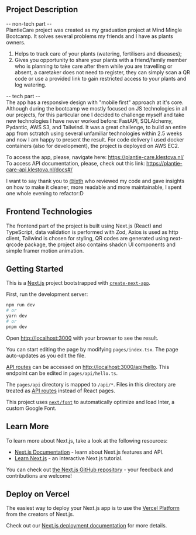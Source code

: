 ## Project Description
-- non-tech part --\
PlantieCare project was created as my graduation project at Mind Mingle Bootcamp. It solves several problems my friends and I have as plants owners. 
1. Helps to track care of your plants (watering, fertilisers and diseases);
2. Gives you opportunity to share your plants with a friend/family member who is planning to take care after them while you are travelling or absent, a caretaker does not need to register, they can simply scan a QR code or use a provided link to gain restricted access to your plants and log watering.

-- tech part --\
The app has a responsive design with "mobile first" approach at it's core.  
Although during the bootcamp we mostly focused on JS technologies in all our projects, for this particular one I decided to challenge myself and take new technologies I have never worked before: FastAPI, SQLAlchemy, Pydantic, AWS S3, and Tailwind. It was a great challenge, to build an entire app from sctratch using several unfamiliar technologies within 2.5 weeks and now I am happy to present the result.
For code delivery I used docker containers (also for development), the project is deployed on AWS EC2.

To access the app, please, navigate here: https://plantie-care.klestova.nl/  
To access API documentation, please, check out this link: https://plantie-care-api.klestova.nl/docs#/  

I want to say thank you to [@ixth](https://github.com/ixth) who reviewed my code and gave insights on how to make it cleaner, more readable and more maintainable, I spent one whole evening to refactor:D

## Frontend Technologies
The frontend part of the project is built using Next.js (React) and TypeScript, data validation is performed with Zod, Axios is used as http client, Tailwind is chosen for styling, QR codes are generated using next-qrcode package, the project also contains shadcn UI components and simple framer motion animation.



## Getting Started

This is a [Next.js](https://nextjs.org/) project bootstrapped with [`create-next-app`](https://github.com/vercel/next.js/tree/canary/packages/create-next-app).

First, run the development server:

```bash
npm run dev
# or
yarn dev
# or
pnpm dev
```

Open [http://localhost:3000](http://localhost:3000) with your browser to see the result.

You can start editing the page by modifying `pages/index.tsx`. The page auto-updates as you edit the file.

[API routes](https://nextjs.org/docs/api-routes/introduction) can be accessed on [http://localhost:3000/api/hello](http://localhost:3000/api/hello). This endpoint can be edited in `pages/api/hello.ts`.

The `pages/api` directory is mapped to `/api/*`. Files in this directory are treated as [API routes](https://nextjs.org/docs/api-routes/introduction) instead of React pages.

This project uses [`next/font`](https://nextjs.org/docs/basic-features/font-optimization) to automatically optimize and load Inter, a custom Google Font.

## Learn More

To learn more about Next.js, take a look at the following resources:

- [Next.js Documentation](https://nextjs.org/docs) - learn about Next.js features and API.
- [Learn Next.js](https://nextjs.org/learn) - an interactive Next.js tutorial.

You can check out [the Next.js GitHub repository](https://github.com/vercel/next.js/) - your feedback and contributions are welcome!

## Deploy on Vercel

The easiest way to deploy your Next.js app is to use the [Vercel Platform](https://vercel.com/new?utm_medium=default-template&filter=next.js&utm_source=create-next-app&utm_campaign=create-next-app-readme) from the creators of Next.js.

Check out our [Next.js deployment documentation](https://nextjs.org/docs/deployment) for more details.
